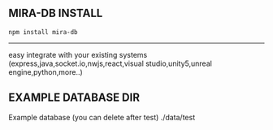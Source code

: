 ## MIRA-DB INSTALL

``` npm install mira-db ```

---

easy integrate with your existing systems (express,java,socket.io,nwjs,react,visual studio,unity5,unreal engine,python,more..) 

## EXAMPLE DATABASE DIR ##
Example database (you can delete after test)
./data/test
